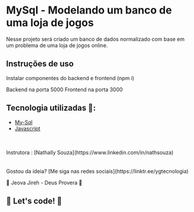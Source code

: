 # MySql - Modelando um banco de uma loja de jogos

Nesse projeto será criado um banco de dados normalizado com base em um problema de uma loja de jogos online.

## Instruções de uso

Instalar componentes do backend e frontend (npm i)

Backend na porta 5000
Frontend na porta 3000


## Tecnologia utilizadas 🚀:

* [My-Sql](https://www.w3schools.com/mysql/)
* [Javascript](https://developer.mozilla.org/pt-BR/docs/Web/JavaScript)
<br>
<br>
Instrutora : [Nathally Souza](https://www.linkedin.com/in/nathsouza)
<br>
<br>
<br>
Gostou da ideia? [Me siga nas redes sociais](https://linktr.ee/ygtecnologia)

 🙏 Jeova Jireh - Deus Provera 🙏

## 🚀 Let's code! 🚀
